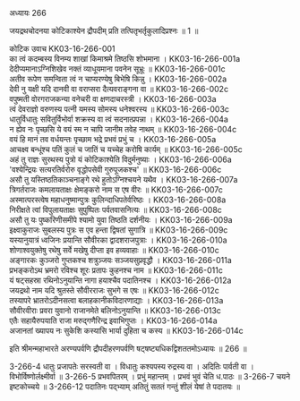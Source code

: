 अध्यायः 266

जयद्रथचोदनया कोटिकाश्येन द्रौपदीम् प्रति तत्पितृभर्तृकुलादिप्रश्नः ॥ 1 ॥

कोटिक उवाच 	KK03-16-266-001  
का त्वं कदम्बस्य विनम्य शाखां किमाश्रमे तिष्ठसि शोभमाना ।	KK03-16-266-001a  
देदीप्यमानाऽग्निशिखेव नक्तं व्याधूयमाना पवनेन सूभ्रूः ॥	KK03-16-266-001c  
अतीव रूपेण समन्विता त्वं न चाप्यरण्येषु बिभेषि किन्नु ।	KK03-16-266-002a  
देवी नु यक्षी यदि दानवी वा वराप्सरा दैत्यवराङ्गना वा ॥	KK03-16-266-002c  
वपुष्मती वोरगराजकन्या वनेचरी वा क्षणदाचरस्त्री ।	KK03-16-266-003a  
त्वं देवराज्ञो वरुणस्य पत्नी यमस्य सोमस्य धनेश्वरस्य ॥	KK03-16-266-003c  
धातुर्विधातुः सवितुर्विभोर्वा शक्रस्य वा त्वं सदनात्प्रपन्ना ।	KK03-16-266-004a  
न ह्येव नः पृच्छसि ये वयं स्म न चापि जानीम तवेह नाथम् ॥	KK03-16-266-004c  
वयं हि मानं तव वर्धयन्तः पृच्छाम भद्रे प्रभवं प्रभुं च ।	KK03-16-266-005a  
आचक्ष्व बन्धूंश्च पतिं कुलं च जातिं च यच्चेह करोषि कार्यम् ॥	KK03-16-266-005c  
अहं तु राज्ञः सुरथस्य पुत्रो यं कोटिकाश्येति विदुर्मनुष्याः ।	KK03-16-266-006a  
\'वश्येन्द्रियः सत्यरतिर्वरोरु वृद्धोपसेवी गुरुपूजकश्च\' ॥	KK03-16-266-006c  
असौ तु यस्तिष्ठतिकाञ्चनाङ्गे रथे हुतोऽग्निश्चयने यथैव ।	KK03-16-266-007a  
त्रिगर्तराजः कमलायताक्षः क्षेमङ्करो नाम स एष वीरः ॥	KK03-16-266-007c  
अस्मात्परस्त्वेष महाधनुष्मान्पुत्रः कुलिन्दाधिपतेर्वरिष्ठः ।	KK03-16-266-008a  
निरीक्षते त्वां विपुलायताक्षः सुपुष्पितः पर्वतवासनित्यः ॥	KK03-16-266-008c  
असौ तु यः पुष्करिणीसमीपे श्यामो युवा तिष्ठति दर्शनीयः ।	KK03-16-266-009a  
इक्ष्वाकुराजः सुबलस्य पुत्रः स एव हन्ता द्विषतां सुगात्रि ॥	KK03-16-266-009c  
यस्यानुयात्रं ध्वजिनः प्रयान्ति सौवीरका द्वादशराजपुत्राः ।	KK03-16-266-010a  
शोणाश्वयुक्तेषु रथेषु सर्वे मखेषु दीप्ता इव हव्यवाहाः ॥	KK03-16-266-010c  
अङ्गारकः कुञ्जरो गुप्तकश्च शत्रुञ्जयः सञ्जयसुप्रवृद्धौ ।	KK03-16-266-011a  
प्रभङ्करोऽथ भ्रमरो रविश्च शूरः प्रतापः कुहनश्च नाम ॥	KK03-16-266-011c  
यं षट्सहस्रा रथिनोऽनुयान्ति नागा हयाश्चैव पदातिनश्च ।	KK03-16-266-012a  
जयद्रथो नाम यदि श्रुतस्ते सौवीरराजः सुभगे स एषः ॥	KK03-16-266-012c  
तस्यापरे भ्रातरोऽदीनसत्वा बलाहकानीकविदारणाद्याः ।	KK03-16-266-013a  
सौवीरवीराः प्रवरा युवानो राजानमेते बलिनोऽनुयान्ति ॥	KK03-16-266-013c  
एतैः सहायैरुपयाति राजा मरुद्गणैरिन्द्र इवाभिगुप्तः ।	KK03-16-266-014a  
अजानतां ख्यापय नः सुकेशि कस्यासि भार्या दुहिता च कस्य ॥	KK03-16-266-014c  

इति श्रीमन्महाभारते अरण्यपर्वणि द्रौपदीहरणपर्वणि षट्षष्ट्यधिकद्विशततमोऽध्यायः ॥ 266 ॥

3-266-4 धातुः प्रजापतेः सरस्वती वा । विधातुः कश्यपस्य रुद्रस्य वा । अदितिः पार्वती वा । विभोर्विष्णोर्लक्ष्मीर्वा ॥ 3-266-5 प्रभवपितरम् । प्रभुं महान्तम् । प्रभवं भुवं चेति ध.पाठः ॥ 3-266-7 चयने इष्टकोच्चये ॥ 3-266-12 पदातिनः पद्भ्याम् अतितुं सततं गन्तुं शीलं येषां ते पदातयः ॥
